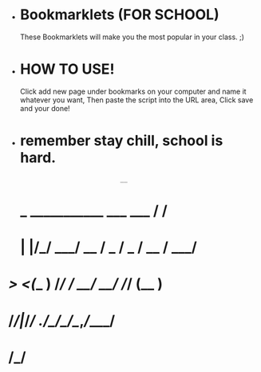 * # Bookmarklets (FOR SCHOOL)
  These Bookmarklets will make you the most popular in your class. ;)

* # HOW TO USE!
  Click add new page under bookmarks on your computer and name it whatever you want, Then paste the script into the URL area, Click save and your done!

* # remember stay chill, school is hard.

                                  __    
   # _ ___________  ___  ___  ____/ /____
  # | |/_/ ___/ __ \/ _ \/ _ \/ __  / ___/
 # _>  <(__  ) /_/ /  __/  __/ /_/ (__  ) 
# /_/|_/____/ .___/\___/\___/\__,_/____/  
 #        /_/                            
